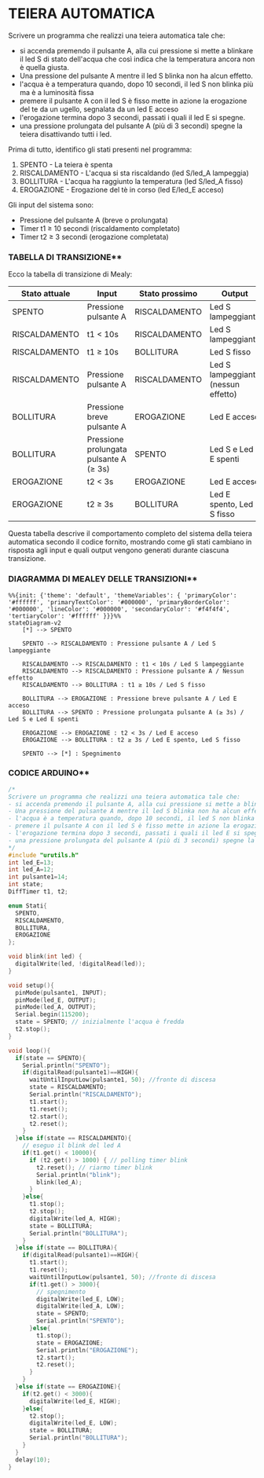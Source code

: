 
# **TEIERA AUTOMATICA**

Scrivere un programma che realizzi una teiera automatica tale che:
- si accenda premendo il pulsante A, alla cui pressione si mette a blinkare il led S di stato dell'acqua che così indica che la temperatura ancora non è quella giusta. 
- Una pressione del pulsante A mentre il led S blinka non ha alcun effetto.
- l'acqua è a temperatura quando, dopo 10 secondi, il led S non blinka più ma è a luminosità fissa
- premere il pulsante A con il  led S è fisso mette in azione la erogazione del te da un ugello, segnalata da un led E acceso
- l'erogazione termina dopo 3 secondi, passati i quali il led E si spegne.
- una pressione prolungata del pulsante A (più di 3 secondi) spegne la teiera disattivando tutti i led.

Prima di tutto, identifico gli stati presenti nel programma:
1. SPENTO - La teiera è spenta
2. RISCALDAMENTO - L'acqua si sta riscaldando (led S/led_A lampeggia)
3. BOLLITURA - L'acqua ha raggiunto la temperatura (led S/led_A fisso)
4. EROGAZIONE - Erogazione del tè in corso (led E/led_E acceso)

Gli input del sistema sono:
- Pressione del pulsante A (breve o prolungata)
- Timer t1 ≥ 10 secondi (riscaldamento completato)
- Timer t2 ≥ 3 secondi (erogazione completata)

### TABELLA DI TRANSIZIONE**

Ecco la tabella di transizione di Mealy:

| Stato attuale | Input | Stato prossimo | Output |
|---------------|-------|---------------|--------|
| SPENTO | Pressione pulsante A | RISCALDAMENTO | Led S lampeggiante |
| RISCALDAMENTO | t1 < 10s | RISCALDAMENTO | Led S lampeggiante |
| RISCALDAMENTO | t1 ≥ 10s | BOLLITURA | Led S fisso |
| RISCALDAMENTO | Pressione pulsante A | RISCALDAMENTO | Led S lampeggiante (nessun effetto) |
| BOLLITURA | Pressione breve pulsante A | EROGAZIONE | Led E acceso |
| BOLLITURA | Pressione prolungata pulsante A (≥ 3s) | SPENTO | Led S e Led E spenti |
| EROGAZIONE | t2 < 3s | EROGAZIONE | Led E acceso |
| EROGAZIONE | t2 ≥ 3s | BOLLITURA | Led E spento, Led S fisso |

Questa tabella descrive il comportamento completo del sistema della teiera automatica secondo il codice fornito, mostrando come gli stati cambiano in risposta agli input e quali output vengono generati durante ciascuna transizione.

### DIAGRAMMA DI MEALEY DELLE TRANSIZIONI**

```mermaid
%%{init: {'theme': 'default', 'themeVariables': { 'primaryColor': '#ffffff', 'primaryTextColor': '#000000', 'primaryBorderColor': '#000000', 'lineColor': '#000000', 'secondaryColor': '#f4f4f4', 'tertiaryColor': '#ffffff' }}}%%
stateDiagram-v2
    [*] --> SPENTO
    
    SPENTO --> RISCALDAMENTO : Pressione pulsante A / Led S lampeggiante
    
    RISCALDAMENTO --> RISCALDAMENTO : t1 < 10s / Led S lampeggiante
    RISCALDAMENTO --> RISCALDAMENTO : Pressione pulsante A / Nessun effetto
    RISCALDAMENTO --> BOLLITURA : t1 ≥ 10s / Led S fisso
    
    BOLLITURA --> EROGAZIONE : Pressione breve pulsante A / Led E acceso
    BOLLITURA --> SPENTO : Pressione prolungata pulsante A (≥ 3s) / Led S e Led E spenti
    
    EROGAZIONE --> EROGAZIONE : t2 < 3s / Led E acceso
    EROGAZIONE --> BOLLITURA : t2 ≥ 3s / Led E spento, Led S fisso
    
    SPENTO --> [*] : Spegnimento
```

### CODICE ARDUINO**


```C++
/*
Scrivere un programma che realizzi una teiera automatica tale che:
- si accenda premendo il pulsante A, alla cui pressione si mette a blinkare il led S di stato dell'acqua che così indica che la temperatura ancora non è quella giusta.
- Una pressione del pulsante A mentre il led S blinka non ha alcun effetto.
- l'acqua è a temperatura quando, dopo 10 secondi, il led S non blinka più ma è a luminosità fissa
- premere il pulsante A con il led S è fisso mette in azione la erogazione del te da un ugello, segnalata da un led E acceso
- l'erogazione termina dopo 3 secondi, passati i quali il led E si spegne.
- una pressione prolungata del pulsante A (più di 3 secondi) spegne la teiera disattivando tutti i led.
*/
#include "urutils.h"
int led_E=13;
int led_A=12;
int pulsante1=14;
int state;
DiffTimer t1, t2;

enum Stati{
  SPENTO,
  RISCALDAMENTO,
  BOLLITURA,
  EROGAZIONE
};

void blink(int led) {
  digitalWrite(led, !digitalRead(led));
}

void setup(){
  pinMode(pulsante1, INPUT);
  pinMode(led_E, OUTPUT);
  pinMode(led_A, OUTPUT);
  Serial.begin(115200);
  state = SPENTO; // inizialmente l'acqua è fredda
  t2.stop();
}

void loop(){
  if(state == SPENTO){
    Serial.println("SPENTO");
    if(digitalRead(pulsante1)==HIGH){
      waitUntilInputLow(pulsante1, 50); //fronte di discesa
      state = RISCALDAMENTO;
      Serial.println("RISCALDAMENTO");
      t1.start();
      t1.reset();
      t2.start();
      t2.reset();
    }
  }else if(state == RISCALDAMENTO){
    // eseguo il blink del led A
    if(t1.get() < 10000){
      if (t2.get() > 1000) { // polling timer blink
        t2.reset(); // riarmo timer blink
        Serial.println("blink");
        blink(led_A);
      }
    }else{
      t1.stop();
      t2.stop();
      digitalWrite(led_A, HIGH);
      state = BOLLITURA;
      Serial.println("BOLLITURA");
    }
  }else if(state == BOLLITURA){
    if(digitalRead(pulsante1)==HIGH){
      t1.start();
      t1.reset();
      waitUntilInputLow(pulsante1, 50); //fronte di discesa
      if(t1.get() > 3000){
        // spegnimento
        digitalWrite(led_E, LOW);
        digitalWrite(led_A, LOW);
        state = SPENTO;
        Serial.println("SPENTO");
      }else{
        t1.stop();
        state = EROGAZIONE;
        Serial.println("EROGAZIONE");
        t2.start();
        t2.reset();
      }
    }
  }else if(state == EROGAZIONE){
    if(t2.get() < 3000){
      digitalWrite(led_E, HIGH);
    }else{
      t2.stop();
      digitalWrite(led_E, LOW);
      state = BOLLITURA;
      Serial.println("BOLLITURA");
    }
  }
  delay(10);
}
```
